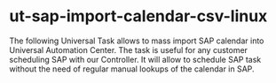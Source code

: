# ut-sap-import-calendar-csv-linux
The following Universal Task allows to mass import SAP calendar into Universal Automation Center. The task is useful for any customer scheduling SAP with our Controller. It will allow to schedule SAP task without the need of regular manual lookups of the calendar in SAP.
